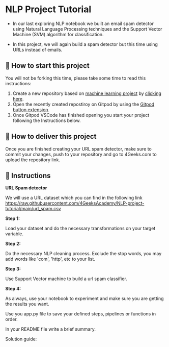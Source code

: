 <!-- hide -->
# NLP Project Tutorial
<!-- endhide -->

- In our last exploring NLP notebook we built an email spam detector using Natural Language Processing techniques and the Support Vector Machine (SVM) algorithm for classification.

- In this project, we will again build a spam detector but this time using URLs instead of emails. 

## 🌱  How to start this project

You will not be forking this time, please take some time to read this instructions:

1. Create a new repository based on [machine learning project](https://github.com/4GeeksAcademy/machine-learning-python-template/generate) by [clicking here](https://github.com/4GeeksAcademy/machine-learning-python-template).
2. Open the recently created repostiroy on Gitpod by using the [Gitpod button extension](https://www.gitpod.io/docs/browser-extension/).
3. Once Gitpod VSCode has finished opening you start your project following the Instructions below.

## 🚛 How to deliver this project

Once you are finished creating your URL spam detector, make sure to commit your changes, push to your repository and go to 4Geeks.com to upload the repository link.


## 📝 Instructions

**URL Spam detector**

We will use a URL dataset which you can find in the following link https://raw.githubusercontent.com/4GeeksAcademy/NLP-project-tutorial/main/url_spam.csv

**Step 1:**

 Load your dataset and do the necessary transformations on your target variable.

**Step 2:**

Do the necessary NLP cleaning process. Exclude the stop words, you may add words like 'com', 'http', etc to your list.

**Step 3:**

Use Support Vector machine to build a url spam classifier.

**Step 4:**

As always, use your notebook to experiment and make sure you are getting the results you want. 

Use you app.py file to save your defined steps, pipelines or functions in order. 

In your README file write a brief summary.

Solution guide: 
